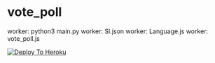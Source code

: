 # vote_poll
worker: python3 main.py
worker: SI.json
worker: Language.js
worker: vote_poll.js

[![Deploy To Heroku](https://www.herokucdn.com/deploy/button.svg)](https://heroku.com/deploy?template=https://github.com/DarkKingbot/My-Covid-Bot.git)



